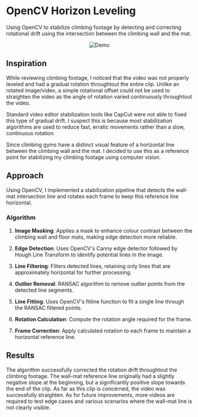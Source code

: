 # OpenCV Horizon Leveling 

Using OpenCV to stabilize climbing footage by detecting and correcting rotational drift using the intersection between the climbing wall and the mat.

<p align="center">
  <img src="demo.gif" alt="Demo"/>
</p>


## Inspiration
While reviewing climbing footage, I noticed that the video was not properly leveled and had a gradual rotation throughtout the entire clip. Unlike an rotated image/video, a simple rotational offset could not be used to straighten the video as the angle of rotation varied continuously throughtout the video.

Standard video editor stabilization tools like CapCut were not able to fixed this type of gradual drift. I suspect this is because most stabilization algorithms are used to reduce fast, erratic movements rather than a slow, continuous rotation. 

Since climbing gyms have a distinct visual feature of a horizontal line between the climbing wall and the mat. I decided to use this as a reference point for stabilizing my climbing footage using computer vision.


## Approach
Using OpenCV, I implemented a stabilization pipeline that detects the wall-mat intersection line and rotates each frame to keep this reference line horizontal.

### Algorithm
1. **Image Masking**: Applies a mask to enhance colour contrast between the climbing wall and floor mats, making edge detection more reliable.

2. **Edge Detection**: Uses OpenCV's Canny edge detector followed by Hough Line Transform to identify potential lines in the image.

3. **Line Filtering**: Filters detected lines, retaining only lines that are approximately horizontal for further processing.

4. **Outlier Removal**: RANSAC algorithm to remove outlier points from the detected line segments.

5. **Line Fitting**: Uses OpenCV's fitline function to fit a single line through the RANSAC filtered points.

6. **Rotation Calculation**: Compute the rotation angle required for the frame.

7. **Frame Correction**: Apply calculated rotation to each frame to maintain a horizontal reference line.


## Results
The algorithm successfully corrected the rotation drift throughtout the climbing footage. The wall-mat reference line originally had a slightly negative slope at the beginning, but a significantly positive slope towards the end of the clip. As far as this clip is concerned, the video was successfully straighten. As for future improvements, more videos are required to test edge cases and various scenarios where the wall-mat line is not clearly visible. 


